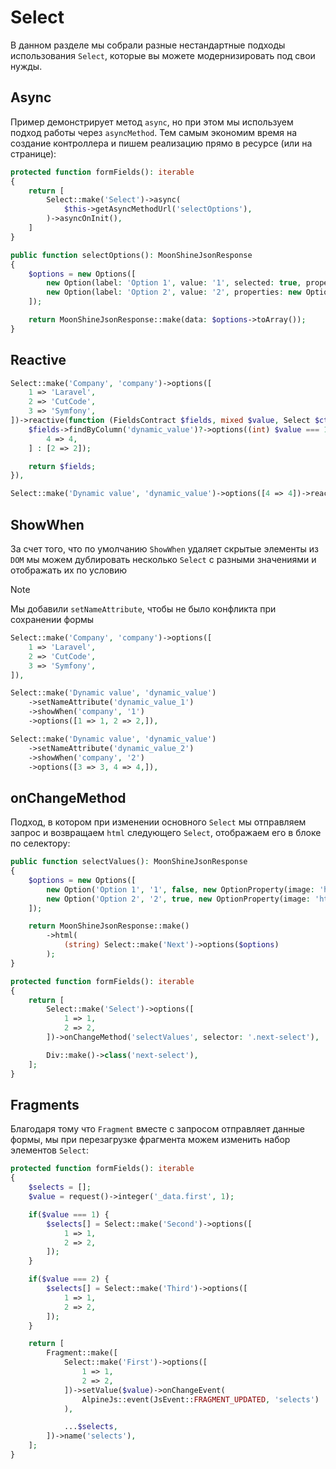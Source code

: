 # Select

В данном разделе мы собрали разные нестандартные подходы использования `Select`, которые вы можете модернизировать под свои нужды.

## Async

Пример демонстрирует метод `async`, но при этом мы используем подход работы через `asyncMethod`.
Тем самым экономим время на создание контроллера и пишем реализацию прямо в ресурсе (или на странице):

```php
protected function formFields(): iterable
{
    return [
        Select::make('Select')->async(
            $this->getAsyncMethodUrl('selectOptions'),
        )->asyncOnInit(),
    ]
}

public function selectOptions(): MoonShineJsonResponse
{
    $options = new Options([
        new Option(label: 'Option 1', value: '1', selected: true, properties: new OptionProperty(image: 'https://cutcode.dev/images/platforms/youtube.png')),
        new Option(label: 'Option 2', value: '2', properties: new OptionProperty(image: 'https://cutcode.dev/images/platforms/youtube.png')),
    ]);

    return MoonShineJsonResponse::make(data: $options->toArray());
}
```

## Reactive

```php
Select::make('Company', 'company')->options([
    1 => 'Laravel',
    2 => 'CutCode',
    3 => 'Symfony',
])->reactive(function (FieldsContract $fields, mixed $value, Select $ctx, array $values): FieldsContract {
    $fields->findByColumn('dynamic_value')?->options((int) $value === 1 ? [
        4 => 4,
    ] : [2 => 2]);

    return $fields;
}),

Select::make('Dynamic value', 'dynamic_value')->options([4 => 4])->reactive(),
```

## ShowWhen

За счет того, что по умолчанию `ShowWhen` удаляет скрытые элементы из `DOM` мы можем дублировать несколько `Select` с разными значениями и отображать их по условию

> [!NOTE]
> Мы добавили `setNameAttribute`, чтобы не было конфликта при сохранении формы

```php
Select::make('Company', 'company')->options([
    1 => 'Laravel',
    2 => 'CutCode',
    3 => 'Symfony',
]),

Select::make('Dynamic value', 'dynamic_value')
    ->setNameAttribute('dynamic_value_1')
    ->showWhen('company', '1')
    ->options([1 => 1, 2 => 2,]),

Select::make('Dynamic value', 'dynamic_value')
    ->setNameAttribute('dynamic_value_2')
    ->showWhen('company', '2')
    ->options([3 => 3, 4 => 4,]),
```

## onChangeMethod

Подход, в котором при изменении основного `Select` мы отправляем запрос и возвращаем `html` следующего `Select`, отображаем его в блоке по селектору:

```php
public function selectValues(): MoonShineJsonResponse
{
    $options = new Options([
        new Option('Option 1', '1', false, new OptionProperty(image: 'https://cutcode.dev/images/platforms/youtube.png')),
        new Option('Option 2', '2', true, new OptionProperty(image: 'https://cutcode.dev/images/platforms/youtube.png')),
    ]);

    return MoonShineJsonResponse::make()
        ->html(
            (string) Select::make('Next')->options($options)
        );
}

protected function formFields(): iterable
{
    return [
        Select::make('Select')->options([
            1 => 1,
            2 => 2,
        ])->onChangeMethod('selectValues', selector: '.next-select'),

        Div::make()->class('next-select'),
    ];
}
```

## Fragments

Благодаря тому что `Fragment` вместе с запросом отправляет данные формы, мы при перезагрузке фрагмента можем изменить набор элементов `Select`:

```php
protected function formFields(): iterable
{
    $selects = [];
    $value = request()->integer('_data.first', 1);

    if($value === 1) {
        $selects[] = Select::make('Second')->options([
            1 => 1,
            2 => 2,
        ]);
    }

    if($value === 2) {
        $selects[] = Select::make('Third')->options([
            1 => 1,
            2 => 2,
        ]);
    }

    return [
        Fragment::make([
            Select::make('First')->options([
                1 => 1,
                2 => 2,
            ])->setValue($value)->onChangeEvent(
                AlpineJs::event(JsEvent::FRAGMENT_UPDATED, 'selects')
            ),

            ...$selects,
        ])->name('selects'),
    ];
}
```
